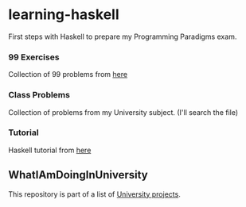 # learning-haskell
First steps with Haskell to prepare my Programming Paradigms exam.

### 99 Exercises
Collection of 99 problems from [here](https://wiki.haskell.org/H-99:_Ninety-Nine_Haskell_Problems)

### Class Problems
Collection of problems from my University subject. (I'll search the file)

### Tutorial
Haskell tutorial from [here](http://learnyouahaskell.com/)

## WhatIAmDoingInUniversity
This repository is part of a list of [University projects](https://github.com/jorge-sanz/WhatIAmDoingInUniversity).

